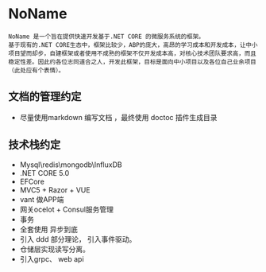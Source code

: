 # NoName
    NoName 是一个旨在提供快速开发基于.NET CORE 的微服务系统的框架。
    基于现有的.NET CORE生态中，框架比较少，ABP的庞大，高昂的学习成本和开发成本，让中小项目望而却步，自建框架或者使用不成熟的框架不仅开发成本高，对核心技术团队要求高，而且稳定性差。因此约各位志同道合之人，开发此框架，目标是面向中小项目以及各位自己业余项目（此处应有个表情）。



## 文档的管理约定
* 尽量使用markdown 编写文档 ，最终使用 doctoc 插件生成目录


## 技术栈约定
* Mysql\redis\mongodb\InfluxDB
* .NET CORE 5.0
* EFCore
* MVC5 + Razor + VUE
* vant 做APP端
* 网关ocelot + Consul服务管理
* 事务
* 全套使用 异步到底
* 引入 ddd 部分理论， 引入事件驱动。
* 仓储层实现读写分离。
* 引入grpc、 web api

## 